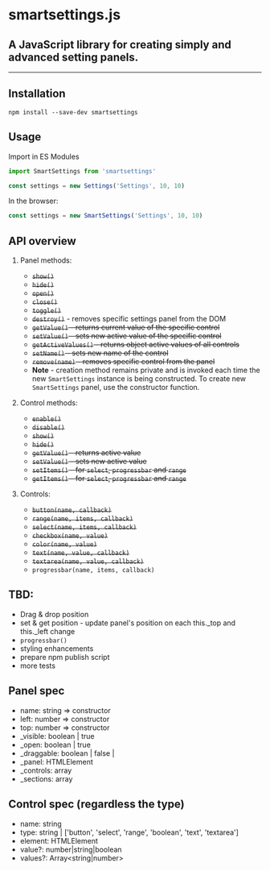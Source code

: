 # smartsettings.js
## A JavaScript library for creating simply and advanced setting panels.
---
## Installation

```
npm install --save-dev smartsettings
```

## Usage

Import in ES Modules
```js
import SmartSettings from 'smartsettings'

const settings = new Settings('Settings', 10, 10)
```
In the browser:
```js
const settings = new SmartSettings('Settings', 10, 10)
```

## API overview
1. Panel methods:
    - ~~`show()`~~
    - ~~`hide()`~~
    - ~~`open()`~~
    - ~~`close()`~~
    - ~~`toggle()`~~
    - ~~`destroy()`~~ - removes specific settings panel from the DOM
    - ~~`getValue()` - returns current value of the specific control~~
    - ~~`setValue()` - sets new active value of the specific control~~
    - ~~`getActiveValues()` - returns object active values of all controls~~
    - ~~`setName()` - sets new name of the control~~
    - ~~`remove(name)` - removes specific control from the panel~~
    - **Note** - creation method remains private and is invoked each time the new `SmartSettings` instance is being constructed. To create new `SmartSettings` panel, use the constructor function.
2. Control methods:
    - ~~`enable()`~~
    - ~~`disable()`~~
    - ~~`show()`~~
    - ~~`hide()`~~
    - ~~`getValue()` - returns active value~~
    - ~~`setValue()` - sets new active value~~
    - ~~`setItems()` - for `select`, `progressbar` and `range`~~
    - ~~`getItems()` - for `select`, `progressbar` and `range`~~

3. Controls:
    - ~~`button(name, callback)`~~
    - ~~`range(name, items, callback)`~~
    - ~~`select(name, items, callback)`~~
    - ~~`checkbox(name, value)`~~
    - ~~`color(name, value)`~~
    - ~~`text(name, value, callback)`~~
    - ~~`textarea(name, value, callback)`~~
    - `progressbar(name, items, callback)`

## TBD:
- Drag & drop position
- set & get position - update panel's position on each this._top and this._left change
- `progressbar()`
- styling enhancements
- prepare npm publish script
- more tests

## Panel spec
- name: string => constructor
- left: number => constructor
- top: number => constructor
- _visible: boolean | true
- _open: boolean | true
- _draggable: boolean | false | <Future>
- _panel: HTMLElement
- _controls: array<Control>
- _sections: array<Section>

## Control spec (regardless the type)
- name: string
- type: string | ['button', 'select', 'range', 'boolean', 'text', 'textarea']
- element: HTMLElement
- value?: number|string|boolean
- values?: Array<string|number>